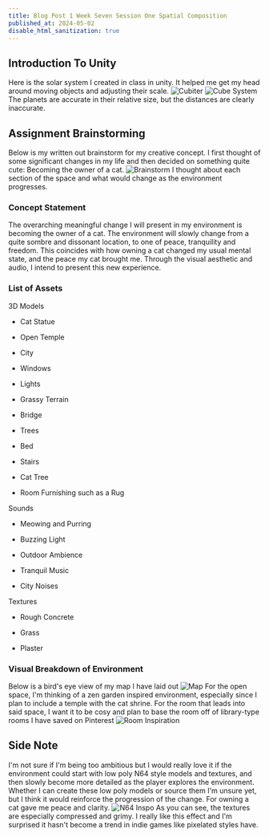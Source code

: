 ```yaml
---
title: Blog Post 1 Week Seven Session One Spatial Composition
published_at: 2024-05-02
disable_html_sanitization: true
---
```

## Introduction To Unity
Here is the solar system I created in class in unity. It helped me get my head around moving objects and adjusting their scale. 
![Cubiter](/w07s1/Cubiter.PNG)
![Cube System](/w07s1/cube-system.PNG)
The planets are accurate in their relative size, but the distances are clearly inaccurate.

## Assignment Brainstorming
Below is my written out brainstorm for my creative concept. I first thought of some significant changes in my life and then decided on something quite cute: Becoming the owner of a cat.
![Brainstorm](/w07s1/brainstorm.jpg)
I thought about each section of the space and what would change as the environment progresses.

### Concept Statement
The overarching meaningful change I will present in my environment is becoming the owner of a cat. The environment will slowly change from a quite sombre and dissonant location, to one of peace, tranquility and freedom. This coincides with how owning a cat changed my usual mental state, and the peace my cat brought me. Through the visual aesthetic and audio, I intend to present this new experience.  

### List of Assets
3D Models
<ul>
  <li>Cat Statue</li>
</ul>
<ul>
  <li>Open Temple</li>
</ul>
<ul>
  <li>City</li>
</ul>
<ul>
  <li>Windows</li>
</ul>
<ul>
  <li>Lights</li>
</ul>
<ul>
  <li>Grassy Terrain</li>
</ul>
<ul>
  <li>Bridge</li>
</ul>
<ul>
  <li>Trees</li>
</ul>
<ul>
  <li>Bed</li>
</ul>
<ul>
  <li>Stairs</li>
</ul>
<ul>
  <li>Cat Tree</li>
</ul>
<ul>
  <li>Room Furnishing such as a Rug</li>
</ul>
Sounds
<ul>
  <li>Meowing and Purring</li>
</ul>
<ul>
  <li>Buzzing Light</li>
</ul>
<ul>
  <li>Outdoor Ambience</li>
</ul>
<ul>
  <li>Tranquil Music</li>
</ul>
<ul>
  <li>City Noises</li>
</ul>
Textures
<ul>
  <li>Rough Concrete</li>
</ul>
<ul>
  <li>Grass</li>
</ul>
<ul>
  <li>Plaster</li>
</ul>


### Visual Breakdown of Environment
Below is a bird's eye view of my map I have laid out
![Map](/w07s1/map.jpg)
For the open space, I'm thinking of a zen garden inspired environment, especially since I plan to include a temple with the cat shrine. 
For the room that leads into said space, I want it to be cosy and plan to base the room off of library-type rooms I have saved on Pinterest
![Room Inspiration](/w07s1/inspo.PNG)

## Side Note
I'm not sure if I'm being too ambitious but I would really love it if the environment could start with low poly N64 style models and textures, and then slowly become more detailed as the player explores the environment. Whether I can create these low poly models or source them I'm unsure yet, but I think it would reinforce the progression of the change. For owning a cat gave me peace and clarity.
![N64 Inspo](/w07s1/n64.png)
As you can see, the textures are especially compressed and grimy. I really like this effect and I'm surprised it hasn't become a trend in indie games like pixelated styles have.

